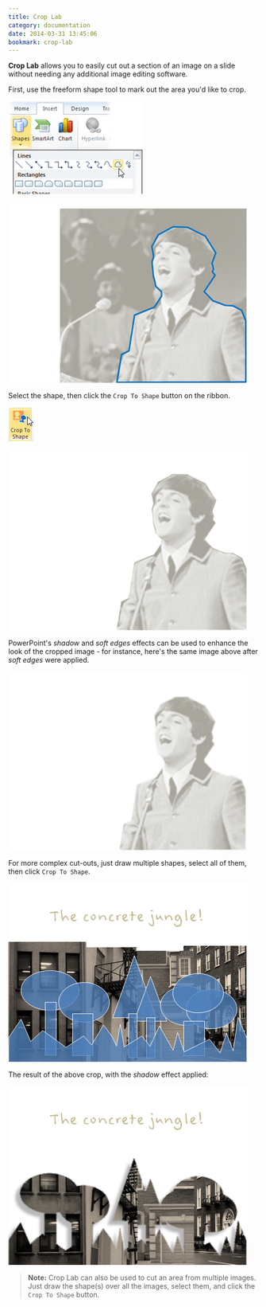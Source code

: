 ```yaml
---
title: Crop Lab
category: documentation
date: 2014-03-31 13:45:06
bookmark: crop-lab
---
```



**Crop Lab** allows you to easily cut out a section of an image on a slide without needing any additional image editing software.

First, use the freeform shape tool to mark out the area you'd like to crop.

![](./img/docs/crop-lab-1.png)

<p>
  <img class="box-shadow slide" src="./img/docs/crop-lab-2.png">
</p>

Select the shape, then click the `Crop To Shape` button on the ribbon.

![](./img/docs/crop-lab-3.png)

<p>
  <img class="box-shadow slide" src="./img/docs/crop-lab-4.png">
</p>


PowerPoint's *shadow* and *soft edges* effects can be used to enhance the look of the cropped image - for instance, here's the same image above after *soft edges* were applied.

<p>
  <img class="box-shadow slide" src="./img/docs/crop-lab-5.png">
</p>

For more complex cut-outs, just draw multiple shapes, select all of them, then click `Crop To Shape`.

<p>
  <img class="box-shadow slide" src="./img/docs/crop-lab-6.png">
</p>

The result of the above crop, with the *shadow* effect applied:

<p>
  <img class="box-shadow slide" src="./img/docs/crop-lab-7.png">
</p>

> **Note:** Crop Lab can also be used to cut an area from multiple images. Just draw the shape(s) over all the images, select them, and click the `Crop To Shape` button.
